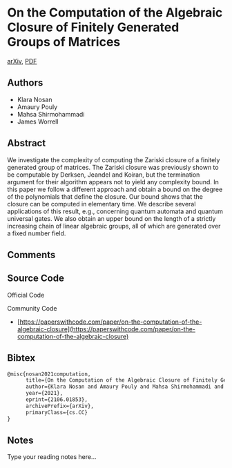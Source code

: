
# On the Computation of the Algebraic Closure of Finitely Generated Groups of Matrices

[arXiv](https://arxiv.org/abs/2106.01853), [PDF](https://arxiv.org/pdf/2106.01853.pdf)

## Authors

- Klara Nosan
- Amaury Pouly
- Mahsa Shirmohammadi
- James Worrell

## Abstract

We investigate the complexity of computing the Zariski closure of a finitely generated group of matrices. The Zariski closure was previously shown to be computable by Derksen, Jeandel and Koiran, but the termination argument for their algorithm appears not to yield any complexity bound. In this paper we follow a different approach and obtain a bound on the degree of the polynomials that define the closure. Our bound shows that the closure can be computed in elementary time. We describe several applications of this result, e.g., concerning quantum automata and quantum universal gates. We also obtain an upper bound on the length of a strictly increasing chain of linear algebraic groups, all of which are generated over a fixed number field.

## Comments



## Source Code

Official Code



Community Code

- [https://paperswithcode.com/paper/on-the-computation-of-the-algebraic-closure](https://paperswithcode.com/paper/on-the-computation-of-the-algebraic-closure)

## Bibtex

```tex
@misc{nosan2021computation,
      title={On the Computation of the Algebraic Closure of Finitely Generated Groups of Matrices}, 
      author={Klara Nosan and Amaury Pouly and Mahsa Shirmohammadi and James Worrell},
      year={2021},
      eprint={2106.01853},
      archivePrefix={arXiv},
      primaryClass={cs.CC}
}
```

## Notes

Type your reading notes here...

